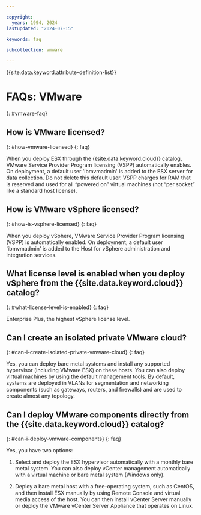 ```yaml
---

copyright:
  years: 1994, 2024
lastupdated: "2024-07-15"

keywords: faq

subcollection: vmware

---
```


{{site.data.keyword.attribute-definition-list}}

# FAQs: VMware
{: #vmware-faq}

## How is VMware licensed?
{: #how-vmware-licensed}
{: faq}

When you deploy ESX through the {{site.data.keyword.cloud}} catalog, VMware Service Provider Program licensing (VSPP) automatically enables. On deployment, a default user 'ibmvmadmin' is added to the ESX server for data collection. Do not delete this default user. VSPP charges for RAM that is reserved and used for all “powered on” virtual machines (not “per socket” like a standard host license).

## How is VMware vSphere licensed?
{: #how-is-vsphere-licensed}
{: faq}

When you deploy vSphere, VMware Service Provider Program licensing (VSPP) is automatically enabled. On deployment, a default user 'ibmvmadmin' is added to the Host for vSphere administration and integration services.

## What license level is enabled when you deploy vSphere from the {{site.data.keyword.cloud}} catalog?
{: #what-license-level-is-enabled}
{: faq}

Enterprise Plus, the highest vSphere license level.

## Can I create an isolated private VMware cloud?
{: #can-i-create-isolated-private-vmware-cloud}
{: faq}

Yes, you can deploy bare metal systems and install any supported hypervisor (including VMware ESX) on these hosts. You can also deploy virtual machines by using the default management tools. By default, systems are deployed in VLANs for segmentation and networking components (such as gateways, routers, and firewalls) and are used to create almost any topology.

## Can I deploy VMware components directly from the {{site.data.keyword.cloud}} catalog?
{: #can-i-deploy-vmware-components}
{: faq}

Yes, you have two options:

1. Select and deploy the ESX hypervisor automatically with a monthly bare metal system. You can also deploy vCenter management automatically with a virtual machine or bare metal system (Windows only).

1. Deploy a bare metal host with a free-operating system, such as CentOS, and then install ESX manually by using Remote Console and virtual media access of the host. You can then install vCenter Server manually or deploy the VMware vCenter Server Appliance that operates on Linux.
